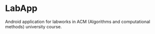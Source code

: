 # LabApp
Android application for labworks in ACM (Algorithms and computational methods) university course.
